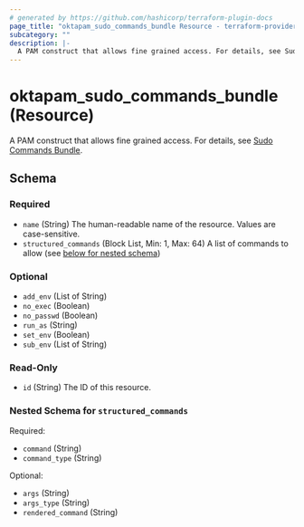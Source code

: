```yaml
---
# generated by https://github.com/hashicorp/terraform-plugin-docs
page_title: "oktapam_sudo_commands_bundle Resource - terraform-provider-oktapam"
subcategory: ""
description: |-
  A PAM construct that allows fine grained access. For details, see Sudo Commands Bundle https://help.okta.com/okta_help.htm?type=oie&id=csh-pam-sudo-commands.
---
```


# oktapam_sudo_commands_bundle (Resource)

A PAM construct that allows fine grained access. For details, see [Sudo Commands Bundle](https://help.okta.com/okta_help.htm?type=oie&id=csh-pam-sudo-commands).



<!-- schema generated by tfplugindocs -->
## Schema

### Required

- `name` (String) The human-readable name of the resource. Values are case-sensitive.
- `structured_commands` (Block List, Min: 1, Max: 64) A list of commands to allow (see [below for nested schema](#nestedblock--structured_commands))

### Optional

- `add_env` (List of String)
- `no_exec` (Boolean)
- `no_passwd` (Boolean)
- `run_as` (String)
- `set_env` (Boolean)
- `sub_env` (List of String)

### Read-Only

- `id` (String) The ID of this resource.

<a id="nestedblock--structured_commands"></a>
### Nested Schema for `structured_commands`

Required:

- `command` (String)
- `command_type` (String)

Optional:

- `args` (String)
- `args_type` (String)
- `rendered_command` (String)


